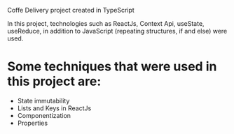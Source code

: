 Coffe Delivery project created in TypeScript

In this project, technologies such as ReactJs, Context Api, useState, useReduce, in addition to JavaScript (repeating structures, if and else) were used.

# Some techniques that were used in this project are:

- State immutability
- Lists and Keys in ReactJs
- Componentization
- Properties